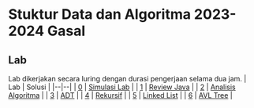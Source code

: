 # Stuktur Data dan Algoritma 2023-2024 Gasal						

## Lab
Lab dikerjakan secara luring dengan durasi pengerjaan selama dua jam.
| Lab | Solusi |
|--|--|
| [0](Lab%200/Simulasi%20Lab%20-%20Soal.pdf) | [Simulasi Lab](Lab%200/Lab0.java) |
| [1](Lab%201/Lab%201%20-%20Soal.pdf) | [Review Java](Lab%201/Lab1.java) |
| [2](Lab%202/Lab%202%20-%20Soal.pdf) | [Analisis Algoritma](Lab%202/Lab2.java) |
| [3](Lab%203/Lab%203%20-%20Soal.pdf) | [ADT](Lab%203/Lab3.java) |
| [4](Lab%204/Lab%204%20-%20Soal.pdf) | [Rekursif](Lab%204/Lab4.java) |
| [5](Lab%205/Lab%205%20-%20Soal.pdf) | [Linked List](Lab%205/Lab5.java) |
| [6](Lab%206/Lab%206%20-%20Soal.pdf) | [AVL Tree](Lab%206/Lab6.java) |